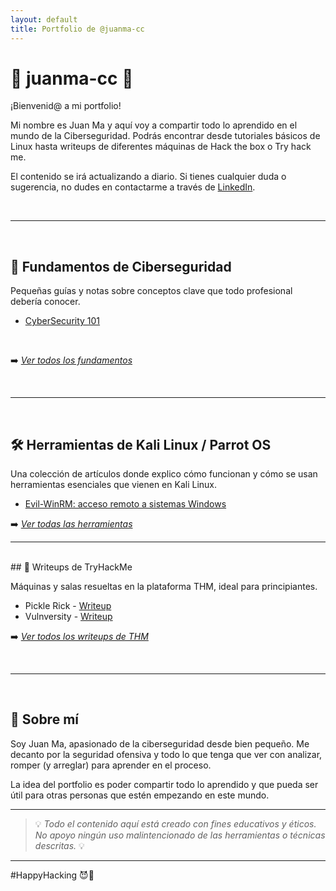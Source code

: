 ```yaml
---
layout: default
title: Portfolio de @juanma-cc
---
```


# 🎩 juanma-cc 🎩


¡Bienvenid@ a mi portfolio!  

Mi nombre es Juan Ma y aquí voy a compartir todo lo aprendido en el mundo de la Ciberseguridad. 
Podrás encontrar desde tutoriales básicos de Linux hasta writeups de diferentes máquinas de Hack the box o Try hack me.

El contenido se irá actualizando a diario. Si tienes cualquier duda o sugerencia, no dudes en contactarme a través de [LinkedIn](https://www.linkedin.com/in/juanma-cc/).

<br>

---

<br>

## 🧠 Fundamentos de Ciberseguridad

Pequeñas guías y notas sobre conceptos clave que todo profesional debería conocer.

- [CyberSecurity 101](/Fundamentos/Cyber-101/)  

<!--
> [3. Windows AD Fundamentals](/Fundamentos/Cyber-101/03/)  
> [4. Command Line](/Fundamentos/Cyber-101/04/)  
> [5. Networking](/Fundamentos/Cyber-101/05/)  
> [6. Cryptography](/Fundamentos/Cyber-101/06/)  
> [7. Exploitation Basics](/Fundamentos/Cyber-101/07/)  
> [8. Web Hacking](/Fundamentos/Cyber-101/08/)  
> [9. Offensive Security Tooling](/Fundamentos/Cyber-101/09/)  
> [10. Defensive Security](/Fundamentos/Cyber-101/10/)  
> [11. Security Solutions](/Fundamentos/Cyber-101/11/)  
> [12. Defensive Security Tooling](/Fundamentos/Cyber-101/12/)  
> [13. Build Your Cyber Security Career](/Fundamentos/Cyber-101/13/)  
-->

<br>

➡️ *[Ver todos los fundamentos](./Fundamentos)*

<br>

---

<br>

## 🛠️ Herramientas de Kali Linux / Parrot OS

Una colección de artículos donde explico cómo funcionan y cómo se usan herramientas esenciales que vienen en Kali Linux.

- [Evil-WinRM: acceso remoto a sistemas Windows](/tools/evilwinrm)

<!-- - [nmap: escaneo de red básico y avanzado](/tools/nmap) -->

➡️ *[Ver todas las herramientas](./tools)*




---


<br>
## 🧪 Writeups de TryHackMe

Máquinas y salas resueltas en la plataforma THM, ideal para principiantes.

- Pickle Rick - [Writeup](./thm-writeups/thm_pickleRick)
- Vulnversity - [Writeup](./thm-writeups/thm_vulnversity)



➡️ *[Ver todos los writeups de THM](./thm-writeups)*

<br>

---

<br>

## 🚀 Sobre mí

Soy Juan Ma, apasionado de la ciberseguridad desde bien pequeño.
Me decanto por la seguridad ofensiva y todo lo que tenga que ver con analizar, romper (y arreglar) para aprender en el proceso.  

La idea del portfolio es poder compartir todo lo aprendido y que pueda ser útil para otras personas que estén empezando en este mundo.

---

> 💡 *Todo el contenido aquí está creado con fines educativos y éticos. No apoyo ningún uso malintencionado de las herramientas o técnicas descritas.* 💡

---

#HappyHacking 😈🎩
